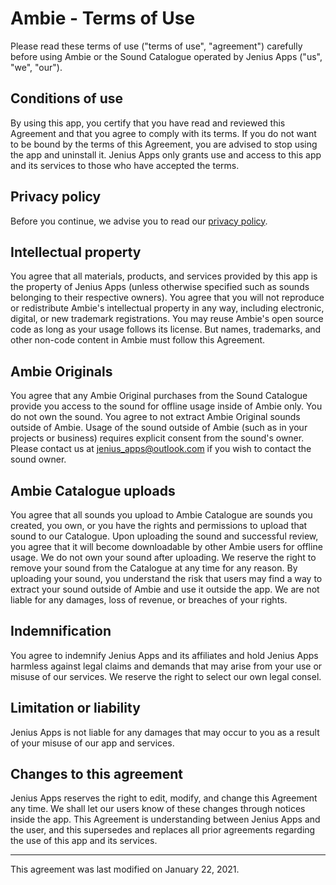 # Ambie - Terms of Use 

Please read these terms of use ("terms of use", "agreement") carefully before using Ambie or the Sound Catalogue operated by Jenius Apps ("us", "we", "our").

## Conditions of use

By using this app, you certify that you have read and reviewed this Agreement and that you agree to comply with its terms. If you do not want to be bound by the terms of this Agreement, you are advised to stop using the app and uninstall it. Jenius Apps only grants use and access to this app and its services to those who have accepted the terms.

## Privacy policy

Before you continue, we advise you to read our [privacy policy](https://github.com/jenius-apps/ambie/blob/main/privacypolicy.md). 

## Intellectual property

You agree that all materials, products, and services provided by this app is the property of Jenius Apps (unless otherwise specified such as sounds belonging to their respective owners). You agree that you will not reproduce or redistribute Ambie's intellectual property in any way, including electronic, digital, or new trademark registrations. You may reuse Ambie's open source code as long as your usage follows its license. But names, trademarks, and other non-code content in Ambie must follow this Agreement.

## Ambie Originals

You agree that any Ambie Original purchases from the Sound Catalogue provide you access to the sound for offline usage inside of Ambie only. You do not own the sound. You agree to not extract Ambie Original sounds outside of Ambie. Usage of the sound outside of Ambie (such as in your projects or business) requires explicit consent from the sound's owner. Please contact us at jenius_apps@outlook.com if you wish to contact the sound owner.

## Ambie Catalogue uploads

You agree that all sounds you upload to Ambie Catalogue are sounds you created, you own, or you have the rights and permissions to upload that sound to our Catalogue. Upon uploading the sound and successful review, you agree that it will become downloadable by other Ambie users for offline usage. We do not own your sound after uploading. We reserve the right to remove your sound from the Catalogue at any time for any reason. By uploading your sound, you understand the risk that users may find a way to extract your sound outside of Ambie and use it outside the app. We are not liable for any damages, loss of revenue, or breaches of your rights.

## Indemnification

You agree to indemnify Jenius Apps and its affiliates and hold Jenius Apps harmless against legal claims and demands that may arise from your use or misuse of our services. We reserve the right to select our own legal consel.

## Limitation or liability

Jenius Apps is not liable for any damages that may occur to you as a result of your misuse of our app and services.

## Changes to this agreement

Jenius Apps reserves the right to edit, modify, and change this Agreement any time. We shall let our users know of these changes through notices inside the app. This Agreement is understanding between Jenius Apps and the user, and this supersedes and replaces all prior agreements regarding the use of this app and its services.

---
This agreement was last modified on January 22, 2021. 
